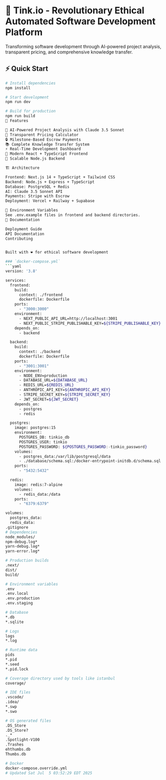 # 🚀 Tink.io - Revolutionary Ethical Automated Software Development Platform

Transforming software development through AI-powered project analysis, transparent pricing, and comprehensive knowledge transfer.

## ⚡ Quick Start

```bash
# Install dependencies
npm install

# Start development
npm run dev

# Build for production
npm run build
🌟 Features

🤖 AI-Powered Project Analysis with Claude 3.5 Sonnet
💎 Transparent Pricing Calculator
🔒 Milestone-Based Escrow Payments
📚 Complete Knowledge Transfer System
⚡ Real-Time Development Dashboard
🎨 Modern React + TypeScript Frontend
🚀 Scalable Node.js Backend

🏗️ Architecture

Frontend: Next.js 14 + TypeScript + Tailwind CSS
Backend: Node.js + Express + TypeScript
Database: PostgreSQL + Redis
AI: Claude 3.5 Sonnet API
Payments: Stripe with Escrow
Deployment: Vercel + Railway + Supabase

🔑 Environment Variables
See .env.example files in frontend and backend directories.
📖 Documentation

Deployment Guide
API Documentation
Contributing


Built with ❤️ for ethical software development

### `docker-compose.yml`
```yaml
version: '3.8'

services:
  frontend:
    build:
      context: ./frontend
      dockerfile: Dockerfile
    ports:
      - "3000:3000"
    environment:
      - NEXT_PUBLIC_API_URL=http://localhost:3001
      - NEXT_PUBLIC_STRIPE_PUBLISHABLE_KEY=${STRIPE_PUBLISHABLE_KEY}
    depends_on:
      - backend

  backend:
    build:
      context: ./backend
      dockerfile: Dockerfile
    ports:
      - "3001:3001"
    environment:
      - NODE_ENV=production
      - DATABASE_URL=${DATABASE_URL}
      - REDIS_URL=${REDIS_URL}
      - ANTHROPIC_API_KEY=${ANTHROPIC_API_KEY}
      - STRIPE_SECRET_KEY=${STRIPE_SECRET_KEY}
      - JWT_SECRET=${JWT_SECRET}
    depends_on:
      - postgres
      - redis

  postgres:
    image: postgres:15
    environment:
      POSTGRES_DB: tinkio_db
      POSTGRES_USER: tinkio
      POSTGRES_PASSWORD: ${POSTGRES_PASSWORD:-tinkio_password}
    volumes:
      - postgres_data:/var/lib/postgresql/data
      - ./database/schema.sql:/docker-entrypoint-initdb.d/schema.sql
    ports:
      - "5432:5432"

  redis:
    image: redis:7-alpine
    volumes:
      - redis_data:/data
    ports:
      - "6379:6379"

volumes:
  postgres_data:
  redis_data:
.gitignore
# Dependencies
node_modules/
npm-debug.log*
yarn-debug.log*
yarn-error.log*

# Production builds
.next/
dist/
build/

# Environment variables
.env
.env.local
.env.production
.env.staging

# Database
*.db
*.sqlite

# Logs
logs
*.log

# Runtime data
pids
*.pid
*.seed
*.pid.lock

# Coverage directory used by tools like istanbul
coverage/

# IDE files
.vscode/
.idea/
*.swp
*.swo

# OS generated files
.DS_Store
.DS_Store?
._*
.Spotlight-V100
.Trashes
ehthumbs.db
Thumbs.db

# Docker
docker-compose.override.yml
# Updated Sat Jul  5 03:52:29 EDT 2025
